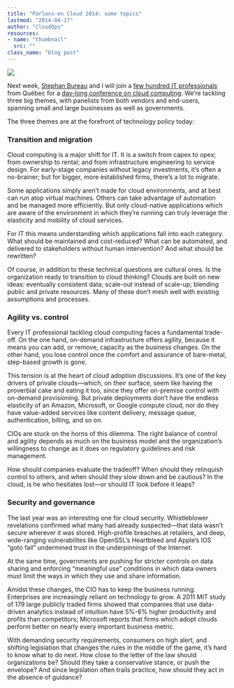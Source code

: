 ```yaml
---
title: "Parlons-en Cloud 2014: some topics"
lastmod: "2014-04-17"
author: "CloudOps"
resources:
- name: "thumbnail"
  src: ""
class_name: "blog post"
---
```


<img src="/images/blog/post/prlons.jpg" class="main-blog-image">

<p>Next week, <a href="http://en.wikipedia.org/wiki/St%C3%A9phan_Bureau" target="_blank">Stephan Bureau</a> and I will join a <a href="http://www.actionti.com/_accueil" target="_blank">few hundred IT professionals</a> from Québec for a <a href="http://www.actionti.com/Montr%E9al/evenements/id/533/eventShowSection/11" target="_blank">day-long conference on cloud computing</a>. We’re tackling three big themes, with panelists from both vendors and end-users, spanning small and large businesses as well as governments.</p><p>The three themes are at the forefront of technology policy today:</p><h3>Transition and migration</h3><p dir="ltr">Cloud computing is a major shift for IT. It is a switch from capex to opex; from ownership to rental; and from infrastructure engineering to service design. For early-stage companies without legacy investments, it’s often a no-brainer; but for bigger, more established firms, there’s a lot to migrate.</p><p dir="ltr">Some applications simply aren’t made for cloud environments, and at best can run atop virtual machines. Others can take advantage of automation and be managed more efficiently. But only cloud-native applications which are aware of the environment in which they’re running can truly leverage the elasticity and mobility of cloud services.</p><p dir="ltr">For IT this means understanding which applications fall into each category. What should be maintained and cost-reduced? What can be automated, and delivered to stakeholders without human intervention? And what should be rewritten?</p><p>Of course, in addition to these technical questions are cultural ones. Is the organization ready to transition to cloud thinking? Clouds are built on new ideas: eventually consistent data; scale-out instead of scale-up; blending public and private resources. Many of these don’t mesh well with existing assumptions and processes.</p><h3>Agility vs. control</h3><p dir="ltr">Every IT professional tackling cloud computing faces a fundamental trade-off. On the one hand, on-demand infrastructure offers agility, because it means you can add, or remove, capacity as the business changes. On the other hand, you lose control once the comfort and assurance of bare-metal, step-based growth is gone.</p><p dir="ltr">This tension is at the heart of cloud adoption discussions. It’s one of the key drivers of private clouds—which, on their surface, seem like having the proverbial cake and eating it too, since they offer on-premise control with on-demand provisioning. But private deployments don’t have the endless elasticity of an Amazon, Microsoft, or Google compute cloud, nor do they have value-added services like content delivery, message queue, authentication, billing, and so on.</p><p dir="ltr">CIOs are stuck on the horns of this dilemma. The right balance of control and agility depends as much on the business model and the organization’s willingness to change as it does on regulatory guidelines and risk management.</p><p>How should companies evaluate the tradeoff? When should they relinquish control to others, and when should they slow down and be cautious? In the cloud, is he who hesitates lost—or should IT look before it leaps?</p><h3>Security and governance</h3><p dir="ltr">The last year was an interesting one for cloud security. Whistleblower revelations confirmed what many had already suspected—that data wasn’t secure wherever it was stored. High-profile breaches at retailers, and deep, wide-ranging vulnerabilites like OpenSSL’s Heartbleed and Apple’s IOS “goto fail” undermined trust in the underpinnings of the Internet.</p><p dir="ltr">At the same time, governments are pushing for stricter controls on data sharing and enforcing “meaningful use” conditions in which data owners must limit the ways in which they use and share information.</p><p dir="ltr">Amidst these changes, the CIO has to keep the business running. Enterprises are increasingly reliant on technology to grow. A 2011 MIT study of 179 large publicly traded firms showed that companies that use data-driven analytics instead of intuition have 5%-6% higher productivity and profits than competitors; Microsoft reports that firms which adopt clouds perform better on nearly every important business metric.</p><p>With demanding security requirements, consumers on high alert, and shifting legislation that changes the rules in the middle of the game, it’s hard to know what to do next. How close to the letter of the law should organizations be? Should they take a conservative stance, or push the envelope? And since legislation often trails practice, how should they act in the absence of guidance?</p>